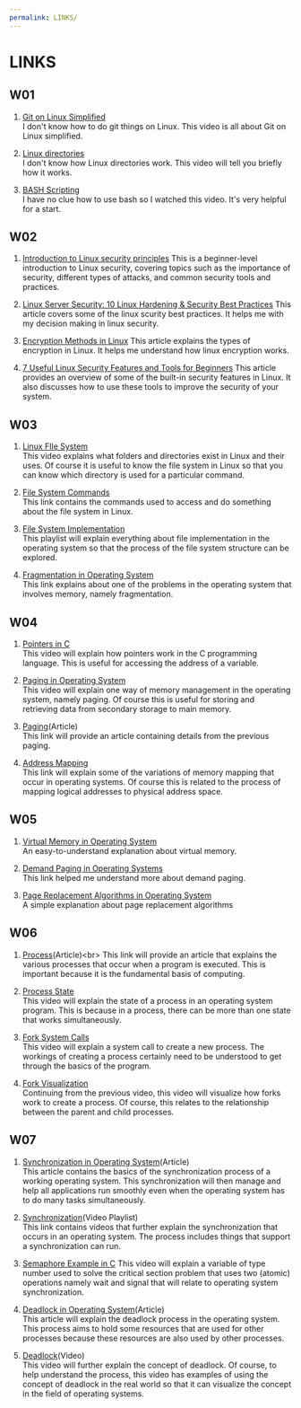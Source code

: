 ```yaml
---
permalink: LINKS/
---
```


# LINKS

## W01
1. [Git on Linux Simplified](https://youtu.be/gJv0PcfUXE8)<br>
I don't know how to do git things on Linux.
This video is all about Git on Linux simplified.

2. [Linux directories](https://youtu.be/42iQKuQodW4)<br>
I don't know how Linux directories work.
This video will tell you briefly how it works.

3. [BASH Scripting](https://youtu.be/7qd5sqazD7k)<br>
I have no clue how to use bash so I watched this video.
It's very helpful for a start.

## W02
1. [Introduction to Linux security principles](http://www.penguintutor.com/linux/introduction-linux-security)
This is a beginner-level introduction to Linux security, covering topics such as the importance of security, different types of attacks, and common security tools and practices.

2. [Linux Server Security: 10 Linux Hardening & Security Best Practices](https://securityboulevard.com/2020/08/linux-server-security-10-linux-hardening-security-best-practices/)
This article covers some of the linux scurity best practices. It helps me with my decision making in linux security.

3. [Encryption Methods in Linux](https://www.unixmen.com/encryption-methods-linux/)
This article explains the types of encryption in Linux. It helps me understand how linux encryption works.

4. [7 Useful Linux Security Features and Tools for Beginners](https://www.tecmint.com/linux-security-features-and-tools/)
This article provides an overview of some of the built-in security features in Linux. It also discusses how to use these tools to improve the security of your system.

## W03
1. [Linux FIle System](https://youtu.be/HbgzrKJvDRw)<br> 
This video explains what folders and directories exist in Linux and their uses. Of course it is useful to know the file system in Linux so that you can know which directory is used for a particular command.

2. [File System Commands](https://gist.github.com/khazeamo/f762f532bfbc17d5bf396e9d4c2a9586)<br>
This link contains the commands used to access and do something about the file system in Linux.

3. [File System Implementation](https://youtube.com/playlist?list=PLskQvPDUk0sKgGGReUz7nMwYkDTbevUC1)<br>
This playlist will explain everything about file implementation in the operating system so that the process of the file system structure can be explored.

4. [Fragmentation in Operating System](https://www.javatpoint.com/fragmentation-in-operating-system)<br>
This link explains about one of the problems in the operating system that involves memory, namely fragmentation.

## W04
1. [Pointers in C](https://youtu.be/mw1qsMieK5c)<br> 
This video will explain how pointers work in the C programming language. This is useful for accessing the address of a variable.

2. [Paging in Operating System](https://youtu.be/pJ6qrCB8pDw)<br>
This video will explain one way of memory management in the operating system, namely paging. Of course this is useful for storing and retrieving data from secondary storage to main memory.

3. [Paging](https://kuleuven-diepenbeek.github.io/osc-course/ch9-memory/paging/)(Article)<br>
This link will provide an article containing details from the previous paging.

4. [Address Mapping](https://schoettkr.github.io/knowledge-database/uni/os/06_lecture/)<br>
This link will explain some of the variations of memory mapping that occur in operating systems. Of course this is related to the process of mapping logical addresses to physical address space.

## W05

1. [Virtual Memory in Operating System](https://www.geeksforgeeks.org/virtual-memory-in-operating-system/)<br>
An easy-to-understand explanation about virtual memory.

2. [Demand Paging in Operating Systems](https://www.tutorialandexample.com/what-is-demand-paging)<br>
This link helped me understand more about demand paging.

3. [Page Replacement Algorithms in Operating System](https://www.geeksforgeeks.org/page-replacement-algorithms-in-operating-systems/)<br>
A simple explanation about page replacement algorithms

## W06

1. [Process](https://www.studytonight.com/operating-system/operating-system-processes#:~:text=The%20different%20Process%20States&text=READY%20%2D%20The%20process%20is%20waiting,The%20process%20has%20finished%20execution.)(Article)<br>
This link will provide an article that explains the various processes that occur when a program is executed. This is important because it is the fundamental basis of computing.

2. [Process State](https://youtu.be/jZ_6PXoaoxo)<br>
This video will explain the state of a process in an operating system program. This is because in a process, there can be more than one state that works simultaneously.

3. [Fork System Calls](https://youtu.be/IFEFVXvjiHY)<br>
This video will explain a system call to create a new process. The workings of creating a process certainly need to be understood to get through the basics of the program.

4. [Fork Visualization](https://youtu.be/QD9YKSg3wCc)<br>
Continuing from the previous video, this video will visualize how forks work to create a process. Of course, this relates to the relationship between the parent and child processes.

## W07

1. [Synchronization in Operating System](https://www.scaler.com/topics/operating-system/process-synchronization-in-os/)(Article)<br>
This article contains the basics of the synchronization process of a working operating system. This synchronization will then manage and help all applications run smoothly even when the operating system has to do many tasks simultaneously.

2. [Synchronization](https://youtube.com/playlist?list=PLBlnK6fEyqRjDf_dmCEXgl6XjVKDDj0M2)(Video Playlist)<br>
This link contains videos that further explain the synchronization that occurs in an operating system. The process includes things that support a synchronization can run.

3. [Semaphore Example in C](https://youtu.be/ukM_zzrIeXs) 
This video will explain a variable of type number used to solve the critical section problem that uses two (atomic) operations namely wait and signal that will relate to operating system synchronization.

3. [Deadlock in Operating System](https://www.scaler.com/topics/operating-system/deadlock-in-os/)(Article)<br>
This article will explain the deadlock process in the operating system. This process aims to hold some resources that are used for other processes because these resources are also used by other processes.

4. [Deadlock](https://youtu.be/onkWXaXAgbY)(Video)<br>
This video will further explain the concept of deadlock. Of course, to help understand the process, this video has examples of using the concept of deadlock in the real world so that it can visualize the concept in the field of operating systems.

